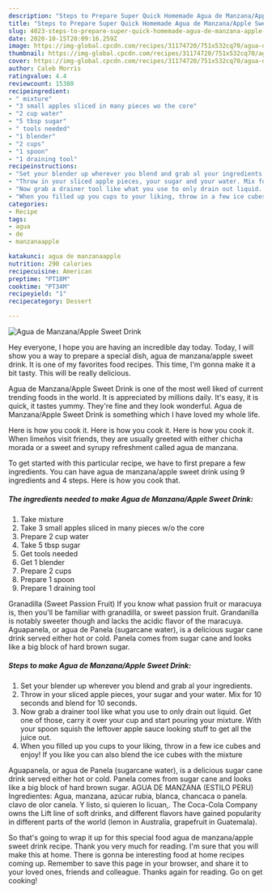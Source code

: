 ```yaml
---
description: "Steps to Prepare Super Quick Homemade Agua de Manzana/Apple Sweet Drink"
title: "Steps to Prepare Super Quick Homemade Agua de Manzana/Apple Sweet Drink"
slug: 4023-steps-to-prepare-super-quick-homemade-agua-de-manzana-apple-sweet-drink
date: 2020-10-15T20:09:16.259Z
image: https://img-global.cpcdn.com/recipes/31174720/751x532cq70/agua-de-manzanaapple-sweet-drink-recipe-main-photo.jpg
thumbnail: https://img-global.cpcdn.com/recipes/31174720/751x532cq70/agua-de-manzanaapple-sweet-drink-recipe-main-photo.jpg
cover: https://img-global.cpcdn.com/recipes/31174720/751x532cq70/agua-de-manzanaapple-sweet-drink-recipe-main-photo.jpg
author: Caleb Morris
ratingvalue: 4.4
reviewcount: 15380
recipeingredient:
- " mixture"
- "3 small apples sliced in many pieces wo the core"
- "2 cup water"
- "5 tbsp sugar"
- " tools needed"
- "1 blender"
- "2 cups"
- "1 spoon"
- "1 draining tool"
recipeinstructions:
- "Set your blender up wherever you blend and grab al your ingredients."
- "Throw in your sliced apple pieces, your sugar and your water. Mix for 10 seconds and blend for 10 seconds."
- "Now grab a drainer tool like what you use to only drain out liquid. Get one of those, carry it over your cup and start pouring your mixture. With your spoon squish the leftover apple sauce looking stuff to get all the juice out."
- "When you filled up you cups to your liking, throw in a few ice cubes and enjoy! If you like you can also blend the ice cubes with the mixture"
categories:
- Recipe
tags:
- agua
- de
- manzanaapple

katakunci: agua de manzanaapple 
nutrition: 290 calories
recipecuisine: American
preptime: "PT18M"
cooktime: "PT34M"
recipeyield: "1"
recipecategory: Dessert

---
```



![Agua de Manzana/Apple Sweet Drink](https://img-global.cpcdn.com/recipes/31174720/751x532cq70/agua-de-manzanaapple-sweet-drink-recipe-main-photo.jpg)

Hey everyone, I hope you are having an incredible day today. Today, I will show you a way to prepare a special dish, agua de manzana/apple sweet drink. It is one of my favorites food recipes. This time, I'm gonna make it a bit tasty. This will be really delicious.

Agua de Manzana/Apple Sweet Drink is one of the most well liked of current trending foods in the world. It is appreciated by millions daily. It's easy, it is quick, it tastes yummy. They're fine and they look wonderful. Agua de Manzana/Apple Sweet Drink is something which I have loved my whole life.

Here is how you cook it. Here is how you cook it. Here is how you cook it. When limeños visit friends, they are usually greeted with either chicha morada or a sweet and syrupy refreshment called agua de manzana.


To get started with this particular recipe, we have to first prepare a few ingredients. You can have agua de manzana/apple sweet drink using 9 ingredients and 4 steps. Here is how you cook that.

<!--inarticleads1-->

##### The ingredients needed to make Agua de Manzana/Apple Sweet Drink:

1. Take  mixture
1. Take 3 small apples sliced in many pieces w/o the core
1. Prepare 2 cup water
1. Take 5 tbsp sugar
1. Get  tools needed
1. Get 1 blender
1. Prepare 2 cups
1. Prepare 1 spoon
1. Prepare 1 draining tool


Granadilla (Sweet Passion Fruit) If you know what passion fruit or maracuya is, then you&#39;ll be familiar with granadilla, or sweet passion fruit. Grandanilla is notably sweeter though and lacks the acidic flavor of the maracuya. Aguapanela, or agua de Panela (sugarcane water), is a delicious sugar cane drink served either hot or cold. Panela comes from sugar cane and looks like a big block of hard brown sugar. 

<!--inarticleads2-->

##### Steps to make Agua de Manzana/Apple Sweet Drink:

1. Set your blender up wherever you blend and grab al your ingredients.
1. Throw in your sliced apple pieces, your sugar and your water. Mix for 10 seconds and blend for 10 seconds.
1. Now grab a drainer tool like what you use to only drain out liquid. Get one of those, carry it over your cup and start pouring your mixture. With your spoon squish the leftover apple sauce looking stuff to get all the juice out.
1. When you filled up you cups to your liking, throw in a few ice cubes and enjoy! If you like you can also blend the ice cubes with the mixture


Aguapanela, or agua de Panela (sugarcane water), is a delicious sugar cane drink served either hot or cold. Panela comes from sugar cane and looks like a big block of hard brown sugar. AGUA DE MANZANA (ESTILO PERU) Ingredientes: Agua, manzana, azúcar rubia, blanca, chancaca o panela. clavo de olor canela. Y listo, si quieren lo licuan,. The Coca-Cola Company owns the Lift line of soft drinks, and different flavors have gained popularity in different parts of the world (lemon in Australia, grapefruit in Guatemala). 

So that's going to wrap it up for this special food agua de manzana/apple sweet drink recipe. Thank you very much for reading. I'm sure that you will make this at home. There is gonna be interesting food at home recipes coming up. Remember to save this page in your browser, and share it to your loved ones, friends and colleague. Thanks again for reading. Go on get cooking!
